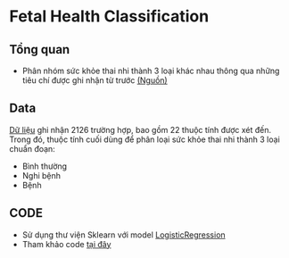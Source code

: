 # Fetal Health Classification #
## Tổng quan ##
* Phân nhóm sức khỏe thai nhi thành 3 loại khác nhau thông qua những tiêu chí được ghi nhận từ trước [(Nguồn)](https://www.kaggle.com/andrewmvd/fetal-health-classification)
## Data ##
[Dữ liệu](https://github.com/khoaphamj1505/CS114.L11.KHCL/blob/master/Logistisc%20Regression(Fetal%20Health)/fetal_health.csv) ghi nhận 2126 trường hợp, bao gồm 22 thuộc tính được xét đến. Trong đó, thuộc tính cuối dùng để phân loại sức khỏe thai nhi thành 3 loại chuẩn đoạn:
* Bình thường
* Nghi bệnh
* Bệnh
## CODE ##
* Sử dụng thư viện Sklearn với model [LogisticRegression](https://scikit-learn.org/stable/modules/generated/sklearn.linear_model.LogisticRegression.html?highlight=logi#sklearn.linear_model.LogisticRegression)
* Tham khảo code [tại đây](https://github.com/khoaphamj1505/CS114.L11.KHCL/blob/master/Logistisc%20Regression(Fetal%20Health)/Fetal_Health_Classification.ipynb)
